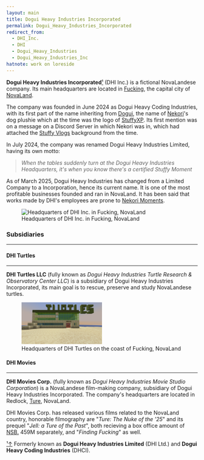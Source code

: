 ```yaml
---
layout: main
title: Dogui Heavy Industries Incorporated
permalink: Dogui_Heavy_Industries_Incorporated
redirect_from:
  - DHI_Inc.
  - DHI
  - Dogui_Heavy_Industries
  - Dogui_Heavy_Industries_Inc
hatnote: work on loreside
---
```


**Dogui Heavy Industries Incorporated**[&sup1;](#notec1) (DHI Inc.) is a fictional NovaLandese company. Its main headquarters are located in [Fucking](Fucking), the capital city of [NovaLand](NovaLand).

The company was founded in June 2024 as Dogui Heavy Coding Industries, with its first part of the name inheriting from [Dogui](Dogui), the name of [Nekori](Nekori)'s dog plushie which at the time was the logo of [StuffyXP](StuffyXP). Its first mention was on a message on a Discord Server in which Nekori was in, which had attached the [Stuffy Vlogs](Stuffy_Vlogs) background from the time.

In July 2024, the company was renamed Dogui Heavy Industries Limited, having its own motto:
> *When the tables suddenly turn at the Dogui Heavy Industries Headquarters, it's when you know there's a certified Stuffy Moment*

As of March 2025, Dogui Heavy Industries has changed from a Limited Company to a Incorporation, hence its current name. It is one of the most profitable businesses founded and ran in NovaLand. It has been said that works made by DHI's employees are prone to [Nekori Moments](Nekori_Moments).


<figure>
    <img src="resources/img/articles/dhi/hq.png" 
         alt="Headquarters of DHI Inc. in Fucking, NovaLand" 
         style="width:50%;">
    <figcaption>
        Headquarters of DHI Inc. in Fucking, NovaLand
    </figcaption>
</figure>

### Subsidiaries
---
#### DHI Turtles
---
**DHI Turtles LLC** (fully known as *Dogui Heavy Industries Turtle Research & Observatory Center LLC*) is a subsidiary of Dogui Heavy Industries Incorporated, its main goal is to rescue, preserve and study NovaLandese turtles.
<figure>
    <img src="resources/img/articles/dhi/hqturtles.png" 
         alt="Headquarters of DHI Turtles on the coast of Fucking, NovaLand" 
         style="width:50%;">
    <figcaption>
        Headquarters of DHI Turtles on the coast of Fucking, NovaLand
    </figcaption>
</figure>

#### DHI Movies
---
**DHI Movies Corp.** (fully known as *Dogui Heavy Industries Movie Studio Corporation*) is a NovaLandese film-making company, subsidiary of Dogui Heavy Industries Incorporated. The company's headquarters are located in Redlock, [Ture](Ture,_NovaLand), NovaLand.

DHI Movies Corp. has released various films related to the NovaLand country, honorable filmography are "*Ture: The Nuke of the '25*" and its prequel "*Jell: a Ture of the Past*", both recieving a box office amount of [NSB.](NovaStarbit) 459M separately, and "*Finding Fucking*" as well.

<!-- #### [Loreside](KuroWiki%3ALoreside)
---
The company was founded in early 1993 as Dogui Heavy Coding Industries (whose purposes was split into a subsidiary called **DHISoft**), and became the most profitable business in [StuffyLand](NovaLand) December 2010.

The company has a history of filing for Chapter Nine Bankruptcy two times in 2013 and 2018 respectively. Both being due to loss of profit due to bad quality of products, the most notable case being in 12 January 2005 where the company's products were affected by computer glitches ([Nekori Moments](Nekori_Moments)), the company slowly kept losing money until 2013 and gained a bad reputation.

In July 2013 the company filed for Chapter Nine Bankruptcy, which allowed them to try to make a plan to gain enough money to cover up the debt (NSB. 250,000,000).

In December 2013, a new CEO was put in place, they used all their salary to fund DHI Turtles LLC, an organization to *protect, save and rescue NovaLandese turtles*. The company paid off with donations recieved from DHI Turtles, the NovaLandese Goverment donated NSB. 300,000,000 as a way to keep the company on business. The company regained its reputation after making a promise to use 67% of their money to help DHI Turtles.

After the Economy Crash of 2017, DHI suffered a loss of NSB. 761,000,000 which made both DHI and DHI Turtles file for Bankruptcy Chapter Nine again, not only for the economy crash, poor employee and product management resulted in a 2% layoff which made DHI loss about NSB. 500,000. Another CEO was put in place to better manage money and products, as well as internal company disputes.

The company was barely keeping itself alive in 2019 until COVID-19 struck StuffyLand, DHI founded DHI Movies, a movie studio for the citizen's entertainment while at home.

The company successfully recovered from the crash (in fact, was only one of the two to do so) and gained around LXL 1B due to the massive success of DHI Movies, and several donations for DHI Turtles. The company became the most profitable business in the country again in August 2021 due to a new CEO, [Nekori](Nekori). -->


<p id="note"><a href="#notec1" id="notec1">&sup1;<span></span>&uparrow;</a> Formerly known as <b>Dogui Heavy Industries Limited</b> (DHI Ltd.) and <b>Dogui Heavy Coding Industries</b> (DHCI).</p>
